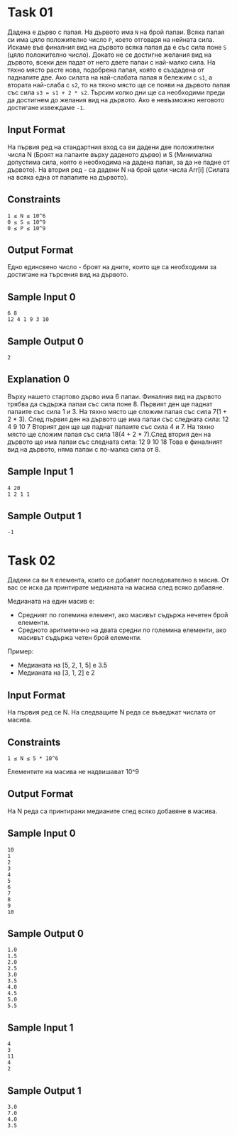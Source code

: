 # Task 01 #

Дадена е дърво с папая. На дървото има `N` на брой папаи. Всяка папая си има цяло положително число `P`, което отговаря на нейната сила. Искаме във финалния вид на дървото всяка папая да е със сила поне `S` (цяло положително число). Докато не се достигне желания вид на дървото, всеки ден падат от него двете папаи с най-малко сила. На тяхно място расте нова, подобрена папая, която е създадена от падналите две. Ако силата на най-слабата папая я бележим с `s1`, а втората най-слаба с `s2`, то на тяхно място ще се появи на дървото папая със сила `s3 = s1 + 2 * s2`. Търсим колко дни ще са необходими преди да достигнем до желания вид на дървото. Ако е невъзможно неговото достигане извеждаме `-1`.

## Input Format

На първия ред на стандартния вход са ви дадени две положителни числа N (Броят на папаите върху даденото дърво) и S (Минимална допустима сила, която е необходима на дадена папая, за да не падне от дървото). На втория ред - са дадени N на брой цели числа Arr[i] (Силата на всяка една от папапите на дървото).

## Constraints

```
1 ≤ N ≤ 10^6
0 ≤ S ≤ 10^9
0 ≤ P ≤ 10^9
```

## Output Format

Едно единсвено число - броят на дните, които ще са необходими за достигане на търсения вид на дървото.

## Sample Input 0

```
6 8
12 4 1 9 3 10
```

## Sample Output 0

```
2
```

## Explanation 0

Върху нашето стартово дърво има 6 папаи. Финалния вид на дървото трябва да съдържа папаи със сила поне 8. Първият ден ще паднат папаите със сила 1 и 3. На тяхно място ще сложим папая със сила 7(1 + 2 * 3). След първия ден на дървото ще има папаи със следната сила: 12 4 9 10 7 Вторият ден ще ще паднат папаите със сила 4 и 7. На тяхно място ще сложим папая със сила 18(4 + 2 * 7).След втория ден на дървото ще има папаи със следната сила: 12 9 10 18 Това е финалният вид на дървото, няма папаи с по-малка сила от 8.

## Sample Input 1

```
4 20
1 2 1 1
```

## Sample Output 1

```
-1
```

# Task 02 #

Дадени са ви `N` елемента, които се добавят последователно в масив. От вас се иска да принтирате медианата на масива след всяко добавяне.

Медианата на един масив е:
- Средният по големина елемент, ако масивът съдържа нечетен брой елементи.
- Средното аритметично на двата средни по големина елементи, ако масивът съдържа четен брой елементи.

Пример:

- Медианата на [5, 2, 1, 5] е 3.5
- Медианата на [3, 1, 2] е 2

## Input Format

На първия ред се N. На следващите N реда се въведжат числата от масива.

## Constraints

```
1 ≤ N ≤ 5 * 10^6
```

Елементите на масива не надвишават 10^9

## Output Format

На N реда са принтирани медианите след всяко добавяне в масива.

## Sample Input 0

```
10
1
2
3
4
5
6
7
8
9
10
```

## Sample Output 0

```
1.0
1.5
2.0
2.5
3.0
3.5
4.0
4.5
5.0
5.5
```

## Sample Input 1

```
4
3
11
4
2
```

## Sample Output 1

```
3.0
7.0
4.0
3.5
```

